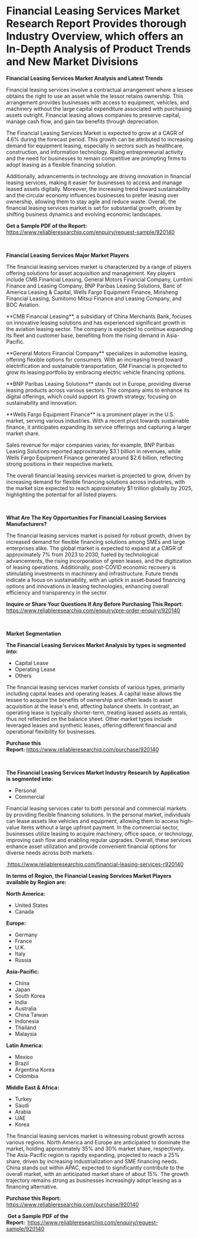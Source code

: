 <p><h1>Financial Leasing Services Market Research Report Provides thorough Industry Overview, which offers an In-Depth Analysis of Product Trends and New Market Divisions</h1></p><p><strong>Financial Leasing Services Market Analysis and Latest Trends</strong></p>
<p><p>Financial leasing services involve a contractual arrangement where a lessee obtains the right to use an asset while the lessor retains ownership. This arrangement provides businesses with access to equipment, vehicles, and machinery without the large capital expenditure associated with purchasing assets outright. Financial leasing allows companies to preserve capital, manage cash flow, and gain tax benefits through depreciation.</p><p>The Financial Leasing Services Market is expected to grow at a CAGR of 4.6% during the forecast period. This growth can be attributed to increasing demand for equipment leasing, especially in sectors such as healthcare, construction, and information technology. Rising entrepreneurial activity and the need for businesses to remain competitive are prompting firms to adopt leasing as a flexible financing solution. </p><p>Additionally, advancements in technology are driving innovation in financial leasing services, making it easier for businesses to access and manage leased assets digitally. Moreover, the increasing trend toward sustainability and the circular economy influences businesses to prefer leasing over ownership, allowing them to stay agile and reduce waste. Overall, the financial leasing services market is set for substantial growth, driven by shifting business dynamics and evolving economic landscapes.</p></p>
<p><strong>Get a Sample PDF of the Report:&nbsp;</strong> <a href="https://www.reliableresearchiq.com/enquiry/request-sample/920140?utm_campaign=1877&utm_medium=2&utm_source=Github&utm_content=ia&utm_term=17042025&utm_id=financial-leasing-services">https://www.reliableresearchiq.com/enquiry/request-sample/920140</a></p>
<p>&nbsp;</p>
<p><strong>Financial Leasing Services Major Market Players</strong></p>
<p><p>The financial leasing services market is characterized by a range of players offering solutions for asset acquisition and management. Key players include CMB Financial Leasing, General Motors Financial Company, Lumbini Finance and Leasing Company, BNP Paribas Leasing Solutions, Banc of America Leasing & Capital, Wells Fargo Equipment Finance, Minsheng Financial Leasing, Sumitomo Mitsui Finance and Leasing Company, and BOC Aviation.</p><p>**CMB Financial Leasing**, a subsidiary of China Merchants Bank, focuses on innovative leasing solutions and has experienced significant growth in the aviation leasing sector. The company is expected to continue expanding its fleet and customer base, benefiting from the rising demand in Asia-Pacific.</p><p>**General Motors Financial Company** specializes in automotive leasing, offering flexible options for consumers. With an increasing trend toward electrification and sustainable transportation, GM Financial is projected to grow its leasing portfolio by embracing electric vehicle financing options.</p><p>**BNP Paribas Leasing Solutions** stands out in Europe, providing diverse leasing products across various sectors. The company aims to enhance its digital offerings, which could support its growth strategy, focusing on sustainability and innovation.</p><p>**Wells Fargo Equipment Finance** is a prominent player in the U.S. market, serving various industries. With a recent pivot towards sustainable finance, it anticipates expanding its service offerings and capturing a larger market share.</p><p>Sales revenue for major companies varies; for example, BNP Paribas Leasing Solutions reported approximately $3.1 billion in revenues, while Wells Fargo Equipment Finance generated around $2.6 billion, reflecting strong positions in their respective markets.</p><p>The overall financial leasing services market is projected to grow, driven by increasing demand for flexible financing solutions across industries, with the market size expected to reach approximately $1 trillion globally by 2025, highlighting the potential for all listed players.</p></p>
<p>&nbsp;</p>
<p><strong>What Are The Key Opportunities For Financial Leasing Services Manufacturers?</strong></p>
<p><p>The financial leasing services market is poised for robust growth, driven by increased demand for flexible financing solutions among SMEs and large enterprises alike. The global market is expected to expand at a CAGR of approximately 7% from 2023 to 2030, fueled by technological advancements, the rising incorporation of green leases, and the digitization of leasing operations. Additionally, post-COVID economic recovery is stimulating investments in machinery and infrastructure. Future trends indicate a focus on sustainability, with an uptick in asset-based financing options and innovations in leasing technologies, enhancing overall efficiency and transparency in the sector.</p></p>
<p><strong>Inquire or Share Your Questions If Any Before Purchasing This Report:</strong> <a href="https://www.reliableresearchiq.com/enquiry/pre-order-enquiry/920140?utm_campaign=1877&utm_medium=2&utm_source=Github&utm_content=ia&utm_term=17042025&utm_id=financial-leasing-services">https://www.reliableresearchiq.com/enquiry/pre-order-enquiry/920140</a></p>
<p>&nbsp;</p>
<p><strong>Market Segmentation</strong></p>
<p><strong>The Financial Leasing Services Market Analysis by types is segmented into:</strong></p>
<p><ul><li>Capital Lease</li><li>Operating Lease</li><li>Others</li></ul></p>
<p><p>The financial leasing services market consists of various types, primarily including capital leases and operating leases. A capital lease allows the lessee to acquire the benefits of ownership and often leads to asset acquisition at the lease's end, affecting balance sheets. In contrast, an operating lease is typically shorter-term, treating leased assets as rentals, thus not reflected on the balance sheet. Other market types include leveraged leases and synthetic leases, offering different financial and operational flexibility for businesses.</p></p>
<p><strong>Purchase this Report:&nbsp;</strong><a href="https://www.reliableresearchiq.com/purchase/920140?utm_campaign=1877&utm_medium=2&utm_source=Github&utm_content=ia&utm_term=17042025&utm_id=financial-leasing-services">https://www.reliableresearchiq.com/purchase/920140</a></p>
<p>&nbsp;</p>
<p><strong>The Financial Leasing Services Market Industry Research by Application is segmented into:</strong></p>
<p><ul><li>Personal</li><li>Commercial</li></ul></p>
<p><p>Financial leasing services cater to both personal and commercial markets by providing flexible financing solutions. In the personal market, individuals can lease assets like vehicles and equipment, allowing them to access high-value items without a large upfront payment. In the commercial sector, businesses utilize leasing to acquire machinery, office space, or technology, improving cash flow and enabling regular upgrades. Overall, these services enhance asset utilization and provide convenient financial options for diverse needs across both markets.</p></p>
<p><a href="https://www.reliableresearchiq.com/financial-leasing-services-r920140?utm_campaign=1877&utm_medium=2&utm_source=Github&utm_content=ia&utm_term=17042025&utm_id=financial-leasing-services">&nbsp;https://www.reliableresearchiq.com/financial-leasing-services-r920140</a></p>
<p><strong>In terms of Region, the Financial Leasing Services Market Players available by Region are:</strong></p>
<p>
    <p> <strong> North America: </strong>
        <ul>
            <li>United States</li>
            <li>Canada</li>
        </ul>
        </p> 
    <p> <strong> Europe: </strong>
        <ul>
            <li>Germany</li>
            <li>France</li>
            <li>U.K.</li>
            <li>Italy</li>
            <li>Russia</li>
        </ul>
        </p> 
    <p> <strong> Asia-Pacific: </strong>
        <ul>
            <li>China</li>
            <li>Japan</li>
            <li>South Korea</li>
            <li>India</li>
            <li>Australia</li>
            <li>China Taiwan</li>
            <li>Indonesia</li>
            <li>Thailand</li>
            <li>Malaysia</li>
        </ul>
        </p> 
    <p> <strong> Latin America: </strong>
        <ul>
            <li>Mexico</li>
            <li>Brazil</li>
            <li>Argentina Korea</li>
            <li>Colombia</li>
        </ul>
        </p> 
    <p> <strong> Middle East & Africa: </strong>
        <ul>
            <li>Turkey</li>
            <li>Saudi</li>
            <li>Arabia</li>
            <li>UAE</li>
            <li>Korea</li>
        </ul>
    </p>
    </p>
<p><p>The financial leasing services market is witnessing robust growth across various regions. North America and Europe are anticipated to dominate the market, holding approximately 35% and 30% market share, respectively. The Asia-Pacific region is rapidly expanding, projected to reach a 25% share, driven by increasing industrialization and SME financing needs. China stands out within APAC, expected to significantly contribute to the overall market, with an anticipated market share of about 15%. The growth trajectory remains strong as businesses increasingly adopt leasing as a financing alternative.</p></p>
<p><strong>Purchase this Report: </strong><a href="https://www.reliableresearchiq.com/purchase/920140?utm_campaign=1877&utm_medium=2&utm_source=Github&utm_content=ia&utm_term=17042025&utm_id=financial-leasing-services">https://www.reliableresearchiq.com/purchase/920140</a></p>
<p>&nbsp;<strong>Get a Sample PDF of the Report:&nbsp;&nbsp;</strong><a href="https://www.reliableresearchiq.com/enquiry/request-sample/920140?utm_campaign=1877&utm_medium=2&utm_source=Github&utm_content=ia&utm_term=17042025&utm_id=financial-leasing-services">https://www.reliableresearchiq.com/enquiry/request-sample/920140</a></p>
<p><strong></strong></p>
<p><p></p><p></p><p></p></p>